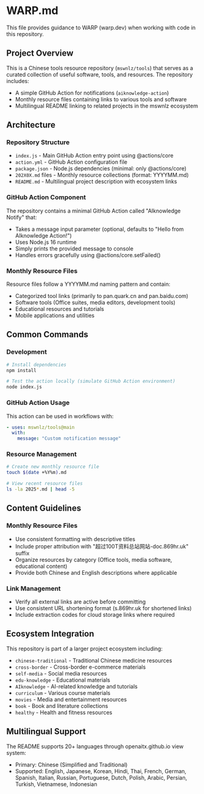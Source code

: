 # WARP.md

This file provides guidance to WARP (warp.dev) when working with code in this repository.

## Project Overview

This is a Chinese tools resource repository (`mswnlz/tools`) that serves as a curated collection of useful software, tools, and resources. The repository includes:

- A simple GitHub Action for notifications (`aiknowledge-action`)
- Monthly resource files containing links to various tools and software
- Multilingual README linking to related projects in the mswnlz ecosystem

## Architecture

### Repository Structure
- `index.js` - Main GitHub Action entry point using @actions/core
- `action.yml` - GitHub Action configuration file
- `package.json` - Node.js dependencies (minimal: only @actions/core)
- `202X0X.md` files - Monthly resource collections (format: YYYYMM.md)
- `README.md` - Multilingual project description with ecosystem links

### GitHub Action Component
The repository contains a minimal GitHub Action called "AIknowledge Notify" that:
- Takes a message input parameter (optional, defaults to "Hello from AIknowledge Action!")
- Uses Node.js 16 runtime
- Simply prints the provided message to console
- Handles errors gracefully using @actions/core.setFailed()

### Monthly Resource Files
Resource files follow a YYYYMM.md naming pattern and contain:
- Categorized tool links (primarily to pan.quark.cn and pan.baidu.com)
- Software tools (Office suites, media editors, development tools)
- Educational resources and tutorials
- Mobile applications and utilities

## Common Commands

### Development
```bash
# Install dependencies
npm install

# Test the action locally (simulate GitHub Action environment)
node index.js
```

### GitHub Action Usage
This action can be used in workflows with:
```yaml
- uses: mswnlz/tools@main
  with:
    message: "Custom notification message"
```

### Resource Management
```bash
# Create new monthly resource file
touch $(date +%Y%m).md

# View recent resource files
ls -la 2025*.md | head -5
```

## Content Guidelines

### Monthly Resource Files
- Use consistent formatting with descriptive titles
- Include proper attribution with "超过100T资料总站网站-doc.869hr.uk" suffix
- Organize resources by category (Office tools, media software, educational content)
- Provide both Chinese and English descriptions where applicable

### Link Management
- Verify all external links are active before committing
- Use consistent URL shortening format (s.869hr.uk for shortened links)
- Include extraction codes for cloud storage links where required

## Ecosystem Integration

This repository is part of a larger project ecosystem including:
- `chinese-traditional` - Traditional Chinese medicine resources
- `cross-border` - Cross-border e-commerce materials
- `self-media` - Social media resources
- `edu-knowledge` - Educational materials
- `AIknowledge` - AI-related knowledge and tutorials
- `curriculum` - Various course materials
- `movies` - Media and entertainment resources
- `book` - Book and literature collections
- `healthy` - Health and fitness resources

## Multilingual Support

The README supports 20+ languages through openaitx.github.io view system:
- Primary: Chinese (Simplified and Traditional)
- Supported: English, Japanese, Korean, Hindi, Thai, French, German, Spanish, Italian, Russian, Portuguese, Dutch, Polish, Arabic, Persian, Turkish, Vietnamese, Indonesian
